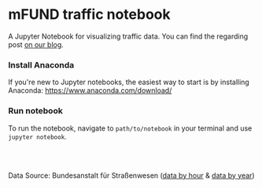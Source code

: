 # mFUND traffic notebook
A Jupyter Notebook for visualizing traffic data. You can find the regarding post [on our blog](https://blog.webkid.io/analysing-data-with-jupyter-notebooks-and-pandas/).

### Install Anaconda
If you're new to Jupyter notebooks, the easiest way to start is by installing Anaconda: https://www.anaconda.com/download/

### Run notebook
To run the notebook, navigate to `path/to/notebook` in your terminal and use `jupyter notebook`.

<br>
<br>

Data Source: Bundesanstalt für Straßenwesen ([data by hour](http://www.bast.de/DE/Verkehrstechnik/Fachthemen/v2-verkehrszaehlung/Stundenwerte.html?nn=626916) & [data by year](http://www.bast.de/DE/Verkehrstechnik/Fachthemen/v2-verkehrszaehlung/Aktuell/zaehl_aktuell_node.html))
